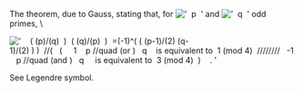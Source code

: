 The theorem, due to Gauss, stating that, for
!['  p  '](../dictionary/equation_images/20271.2..png) and
!['  q  '](../dictionary/equation_images/20271.3..png) odd primes, \\

!['    ( (p)/(q)  )  ( (q)/(p)  )  =(-1)\^( ( (p-1)/(2) (q-1)/(2) ) )  //(   (     1    p //quad (or )   q    is equivalent to  1 (mod 4)  ////////   -1    p //quad (and )   q     is equivalent to  3 (mod 4)  )    . '](../dictionary/equation_images/20271.1..png)

See Legendre symbol.
